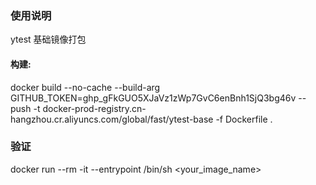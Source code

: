 ### 使用说明

ytest 基础镜像打包

#### 构建:

docker build --no-cache --build-arg GITHUB_TOKEN=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 --push -t docker-prod-registry.cn-hangzhou.cr.aliyuncs.com/global/fast/ytest-base -f Dockerfile .

### 验证

docker run --rm -it --entrypoint /bin/sh <your_image_name>
